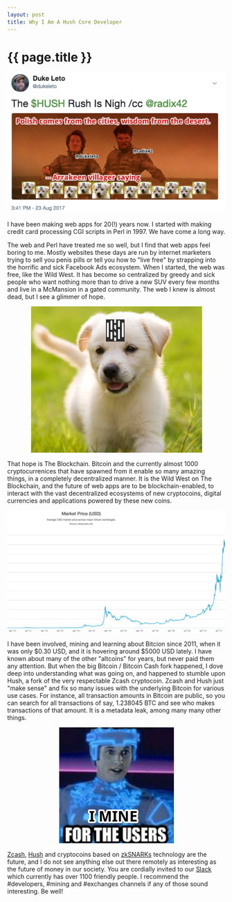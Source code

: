 ```yaml
---
layout: post
title: Why I Am A Hush Core Developer
---
```


{{ page.title }}
================

<center>
<img src="/images/desert_polish_tweet.png" alt="Polish comes from the cities, wisdom from the desert. -- Arrakeen villager saying" size="60%">
</center>

I have been making web apps for 20(!) years now. I started with making credit
card processing CGI scripts in Perl in 1997. We have come a long way.

The web and Perl have treated me so well, but I find that web apps feel boring
to me. Mostly websites these days are run by internet marketers trying to sell
you penis pills or tell you how to "live free" by strapping into the horrific
and sick Facebook Ads ecosystem. When I started, the web was free, like the
Wild West. It has become so centralized by greedy and sick people who want
nothing more than to drive a new SUV every few months and live in a McMansion
in a gated community. The web I knew is almost dead, but I see a glimmer of
hope.

<center>
<img src="/images/hush_puppy.png" alt="Hush Puppy">
</center>

<p>
That hope is The Blockchain. Bitcoin and the currently almost 1000
cryptocurrenices that have spawned from it enable so many amazing things, in a
completely decentralized manner. It is the Wild West on The Blockchain, and the
future of web apps are to be blockchain-enabled, to interact with the vast
decentralized ecosystems of new cryptocoins, digital currencies and
applications powered by these new coins.
</p>


<center>
<img src="/images/btc_historical.png" alt="Bitcoin Historical Price Chart" size=50%>
</center>

<p>
I have been involved, mining and learning about Bitcion since 2011, when it was
only $0.30 USD, and it is hovering around $5000 USD lately. I have known about
many of the other "altcoins" for years, but never paid them any attention. But
when the big Bitcoin / Bitcoin Cash fork happened, I dove deep into
understanding what was going on, and happened to stumble upon Hush, a fork of
the very respectable Zcash cryptocoin. Zcash and Hush just "make sense" and fix
so many issues with the underlying Bitcoin for various use cases. For instance,
all transaction amounts in Bitcoin are public, so you can search for all
transactions of say, 1.238045 BTC and see who makes transactions of that
amount. It is a metadata leak, among many many other things.
</p>

<center>
<img src="/images/i_mine_for_the_users.png" alt="I Mine For The Users">
</center>

<p>
<a href="https://z.cash">Zcash</a>, <a href="https://myhush.org">Hush</a> and cryptocoins based on <a href="https://z.cash/technology/zksnarks.html">zkSNARKs</a> technology are the future, and I do
not see anything else out there remotely as interesting as the future of money
in our society. You are cordially invited to our <a href="http://slack.myhush.org">Slack</a> which currently has over 1100 friendly
people. I recommend the #developers, #mining and #exchanges channels if
any of those sound interesting. Be well!
</p>


